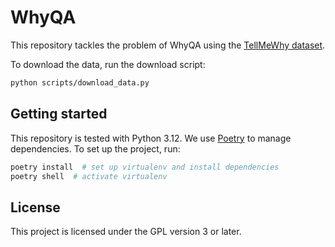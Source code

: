 # WhyQA

This repository tackles the problem of WhyQA using the [TellMeWhy
dataset](https://github.com/StonyBrookNLP/tellmewhy).

To download the data, run the download script:

```sh
python scripts/download_data.py
```

## Getting started

This repository is tested with Python 3.12. We use [Poetry](https://python-poetry.org/)
to manage dependencies. To set up the project, run:

```sh
poetry install  # set up virtualenv and install dependencies
poetry shell  # activate virtualenv
```

## License

This project is licensed under the GPL version 3 or later.
